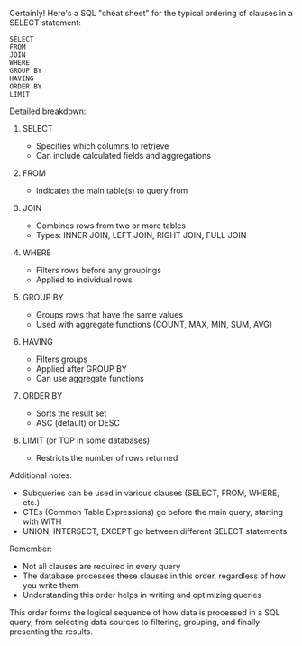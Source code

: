 Certainly! Here's a SQL "cheat sheet" for the typical ordering of clauses in a SELECT statement:

```
SELECT
FROM
JOIN
WHERE
GROUP BY
HAVING
ORDER BY
LIMIT
```

Detailed breakdown:

1. SELECT
   - Specifies which columns to retrieve
   - Can include calculated fields and aggregations

2. FROM
   - Indicates the main table(s) to query from

3. JOIN
   - Combines rows from two or more tables
   - Types: INNER JOIN, LEFT JOIN, RIGHT JOIN, FULL JOIN

4. WHERE
   - Filters rows before any groupings
   - Applied to individual rows

5. GROUP BY
   - Groups rows that have the same values
   - Used with aggregate functions (COUNT, MAX, MIN, SUM, AVG)

6. HAVING
   - Filters groups
   - Applied after GROUP BY
   - Can use aggregate functions

7. ORDER BY
   - Sorts the result set
   - ASC (default) or DESC

8. LIMIT (or TOP in some databases)
   - Restricts the number of rows returned

Additional notes:

- Subqueries can be used in various clauses (SELECT, FROM, WHERE, etc.)
- CTEs (Common Table Expressions) go before the main query, starting with WITH
- UNION, INTERSECT, EXCEPT go between different SELECT statements

Remember:
- Not all clauses are required in every query
- The database processes these clauses in this order, regardless of how you write them
- Understanding this order helps in writing and optimizing queries

This order forms the logical sequence of how data is processed in a SQL query, from selecting data sources to filtering, grouping, and finally presenting the results.